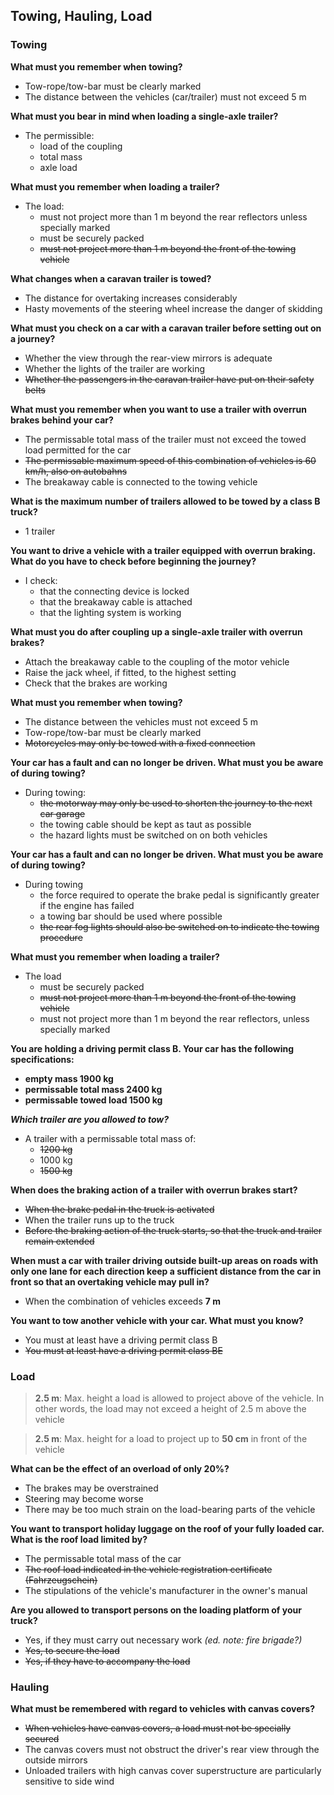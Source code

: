## Towing, Hauling, Load

### Towing

**What must you remember when towing?**
- Tow-rope/tow-bar must be clearly marked
- The distance between the vehicles (car/trailer) must not exceed 5 m

**What must you bear in mind when loading a single-axle trailer?**
- The permissible:
  - load of the coupling
  - total mass
  - axle load
  
**What must you remember when loading a trailer?**
- The load:
  - must not project more than 1 m beyond the rear reflectors unless specially marked
  - must be securely packed
  - ~~must not project more than 1 m beyond the front of the towing vehicle~~
  
**What changes when a caravan trailer is towed?**
- The distance for overtaking increases considerably
- Hasty movements of the steering wheel increase the danger of skidding

**What must you check on a car with a caravan trailer before setting out on a journey?**
- Whether the view through the rear-view mirrors is adequate
- Whether the lights of the trailer are working
- ~~Whether the passengers in the caravan trailer have put on their safety belts~~

**What must you remember when you want to use a trailer with overrun brakes behind your car?**
- The permissable total mass of the trailer must not exceed the towed load permitted for the car
- ~~The permissable maximum speed of this combination of vehicles is 60 km/h, also on autobahns~~
- The breakaway cable is connected to the towing vehicle

**What is the maximum number of trailers allowed to be towed by a class B truck?**
- 1 trailer

**You want to drive a vehicle with a trailer equipped with overrun braking. What do you have to check before beginning the journey?**
- I check:
  - that the connecting device is locked
  - that the breakaway cable is attached
  - that the lighting system is working
  
**What must you do after coupling up a single-axle trailer with overrun brakes?**
- Attach the breakaway cable to the coupling of the motor vehicle
- Raise the jack wheel, if fitted, to the highest setting
- Check that the brakes are working

**What must you remember when towing?**
- The distance between the vehicles must not exceed 5 m
- Tow-rope/tow-bar must be clearly marked
- ~~Motorcycles may only be towed with a fixed connection~~

**Your car has a fault and can no longer be driven. What must you be aware of during towing?**
- During towing:
  - ~~the motorway may only be used to shorten the journey to the next car garage~~
  - the towing cable should be kept as taut as possible
  - the hazard lights must be switched on on both vehicles
  
**Your car has a fault and can no longer be driven. What must you be aware of during towing?**
- During towing
  - the force required to operate the brake pedal is significantly greater if the engine has failed
  - a towing bar should be used where possible
  - ~~the rear fog lights should also be switched on to indicate the towing procedure~~
  
**What must you remember when loading a trailer?**
- The load
  - must be securely packed
  - ~~must not project more than 1 m beyond the front of the towing vehicle~~
  - must not project more than 1 m beyond the rear reflectors, unless specially marked
  
**You are holding a driving permit class B. Your car has the following specifications:**
- **empty mass 1900 kg**
- **permissable total mass 2400 kg**
- **permissable towed load 1500 kg**

**_Which trailer are you allowed to tow?_**
- A trailer with a permissable total mass of:
  - ~~1200 kg~~
  - 1000 kg
  - ~~1500 kg~~
  
**When does the braking action of a trailer with overrun brakes start?**
- ~~When the brake pedal in the truck is activated~~
- When the trailer runs up to the truck
- ~~Before the braking action of the truck starts, so that the truck and trailer remain extended~~

**When must a car with trailer driving outside built-up areas on roads with only one lane for each direction keep a sufficient distance from the car in front so that an overtaking vehicle may pull in?**
- When the combination of vehicles exceeds **7 m**

**You want to tow another vehicle with your car. What must you know?**
- You must at least have a driving permit class B
- ~~You must at least have a driving permit class BE~~

### Load

> **2.5 m**: Max. height a load is allowed to project above of the vehicle. In other words, the load may not exceed a height of 2.5 m above the vehicle

> **2.5 m**: Max. height for a load to project up to **50 cm** in front of the vehicle

**What can be the effect of an overload of only 20%?**
- The brakes may be overstrained
- Steering may become worse
- There may be too much strain on the load-bearing parts of the vehicle

**You want to transport holiday luggage on the roof of your fully loaded car. What is the roof load limited by?**
- The permissable total mass of the car
- ~~The roof load indicated in the vehicle registration certificate (Fahrzeugschein)~~
- The stipulations of the vehicle's manufacturer in the owner's manual

**Are you allowed to transport persons on the loading platform of your truck?**
- Yes, if they must carry out necessary work _(ed. note: fire brigade?)_
- ~~Yes, to secure the load~~
- ~~Yes, if they have to accompany the load~~

### Hauling

**What must be remembered with regard to vehicles with canvas covers?**
- ~~When vehicles have canvas covers, a load must not be specially secured~~
- The canvas covers must not obstruct the driver's rear view through the outside mirrors
- Unloaded trailers with high canvas cover superstructure are particularly sensitive to side wind